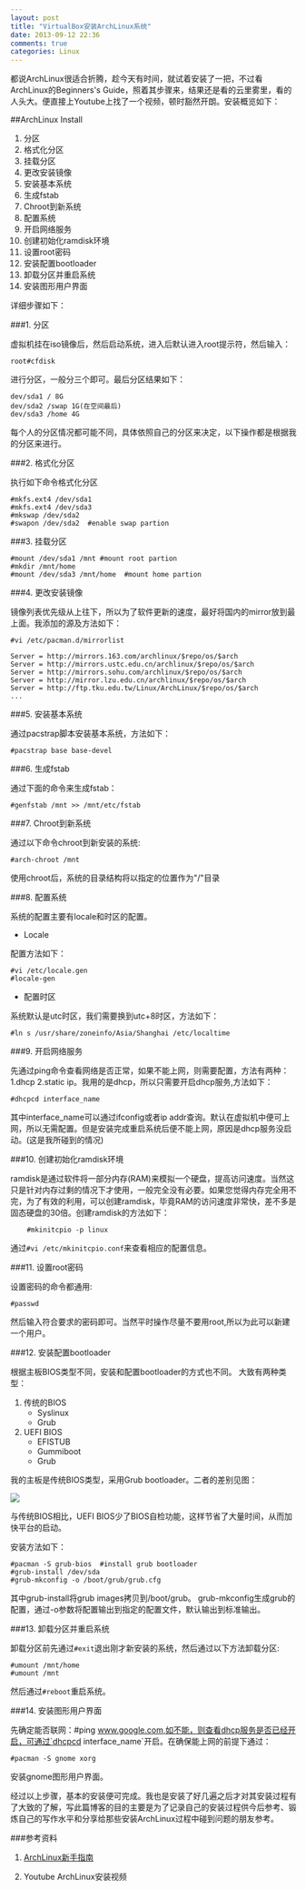 ```yaml
---
layout: post
title: "VirtualBox安装ArchLinux系统"
date: 2013-09-12 22:36
comments: true
categories: Linux
---
```


都说ArchLinux很适合折腾，趁今天有时间，就试着安装了一把，不过看ArchLinux的Beginners's Guide，照着其步骤来，结果还是看的云里雾里，看的人头大。便直接上Youtube上找了一个视频，顿时豁然开朗。安装概览如下：

##ArchLinux Install

1. 分区
2. 格式化分区
3. 挂载分区
4. 更改安装镜像
5. 安装基本系统
6. 生成fstab
7. Chroot到新系统
8. 配置系统
9. 开启网络服务
10. 创建初始化ramdisk环境
11. 设置root密码
12. 安装配置bootloader
13. 卸载分区并重启系统
14. 安装图形用户界面

详细步骤如下：

###1. 分区

虚拟机挂在iso镜像后，然后启动系统，进入后默认进入root提示符，然后输入：
	
	root#cfdisk

进行分区，一般分三个即可。最后分区结果如下：

	dev/sda1 / 8G
	dev/sda2 /swap 1G(在空间最后)
	dev/sda3 /home 4G

每个人的分区情况都可能不同，具体依照自己的分区来决定，以下操作都是根据我的分区来进行。

<!-- more -->

###2. 格式化分区

执行如下命令格式化分区

	#mkfs.ext4 /dev/sda1
	#mkfs.ext4 /dev/sda3
	#mkswap /dev/sda2
	#swapon /dev/sda2  #enable swap partion

###3. 挂载分区

	#mount /dev/sda1 /mnt #mount root partion
	#mkdir /mnt/home
	#mount /dev/sda3 /mnt/home  #mount home partion

###4. 更改安装镜像

镜像列表优先级从上往下，所以为了软件更新的速度，最好将国内的mirror放到最上面。我添加的源及方法如下：

	#vi /etc/pacman.d/mirrorlist
	
	Server = http://mirrors.163.com/archlinux/$repo/os/$arch
	Server = http://mirrors.ustc.edu.cn/archlinux/$repo/os/$arch
	Server = http://mirrors.sohu.com/archlinux/$repo/os/$arch
	Server = http://mirror.lzu.edu.cn/archlinux/$repo/os/$arch
	Server = http://ftp.tku.edu.tw/Linux/ArchLinux/$repo/os/$arch
	...

###5. 安装基本系统

通过pacstrap脚本安装基本系统，方法如下：
	
	#pacstrap base base-devel

###6. 生成fstab

通过下面的命令来生成fstab：

	#genfstab /mnt >> /mnt/etc/fstab
	
###7. Chroot到新系统

通过以下命令chroot到新安装的系统:

	#arch-chroot /mnt

使用chroot后，系统的目录结构将以指定的位置作为"/"目录

###8. 配置系统

系统的配置主要有locale和时区的配置。

- Locale

配置方法如下：

	#vi /etc/locale.gen
	#locale-gen

- 配置时区

系统默认是utc时区，我们需要换到utc+8时区，方法如下：

	#ln s /usr/share/zoneinfo/Asia/Shanghai /etc/localtime
	
###9. 开启网络服务

先通过ping命令查看网络是否正常，如果不能上网，则需要配置，方法有两种：1.dhcp  2.static ip。我用的是dhcp，所以只需要开启dhcp服务,方法如下：

	#dhcpcd interface_name

其中interface_name可以通过ifconfig或者ip addr查询。默认在虚拟机中便可上网，所以无需配置。但是安装完成重启系统后便不能上网，原因是dhcp服务没启动。(这是我所碰到的情况)

###10. 创建初始化ramdisk环境

ramdisk是通过软件将一部分内存(RAM)来模拟一个硬盘，提高访问速度。当然这只是针对内存过剩的情况下才使用，一般完全没有必要。如果您觉得内存完全用不完，为了有效的利用，可以创建ramdisk，毕竟RAM的访问速度非常快，差不多是固态硬盘的30倍。创建ramdisk的方法如下：

		#mkinitcpio -p linux

通过`#vi /etc/mkinitcpio.conf`来查看相应的配置信息。

###11. 设置root密码

设置密码的命令都通用:
	
	#passwd

然后输入符合要求的密码即可。当然平时操作尽量不要用root,所以为此可以新建一个用户。

###12. 安装配置bootloader

根据主板BIOS类型不同，安装和配置bootloader的方式也不同。
大致有两种类型：

1. 传统的BIOS
	- Syslinux
	- Grub
2. UEFI BIOS
	- EFISTUB
	- Gummiboot
	- Grub

我的主板是传统BIOS类型，采用Grub bootloader。二者的差别见图：

![](http://pic.yupoo.com/xautjzd/D9TU14LM/medish.jpg)

与传统BIOS相比，UEFI BIOS少了BIOS自检功能，这样节省了大量时间，从而加快平台的启动。

安装方法如下：

	#pacman -S grub-bios  #install grub bootloader
	#grub-install /dev/sda
	#grub-mkconfig -o /boot/grub/grub.cfg

其中grub-install将grub images拷贝到/boot/grub。
grub-mkconfig生成grub的配置，通过-o参数将配置输出到指定的配置文件，默认输出到标准输出。

###13. 卸载分区并重启系统

卸载分区前先通过`#exit`退出刚才新安装的系统，然后通过以下方法卸载分区:

	#umount /mnt/home
	#umount /mnt

然后通过`#reboot`重启系统。

###14. 安装图形用户界面

先确定能否联网：#ping www.google.com,如不能，则查看dhcp服务是否已经开启，可通过`dhcpcd interface_name`开启。在确保能上网的前提下通过：

	#pacman -S gnome xorg

安装gnome图形用户界面。

经过以上步骤，基本的安装便可完成。我也是安装了好几遍之后才对其安装过程有了大致的了解，写此篇博客的目的主要是为了记录自己的安装过程供今后参考、锻炼自己的写作水平和分享给那些安装ArchLinux过程中碰到问题的朋友参考。

###参考资料

1. [ArchLinux新手指南](https://wiki.archlinux.org/index.php/Beginners%27_Guide)

2. Youtube ArchLinux安装视频
